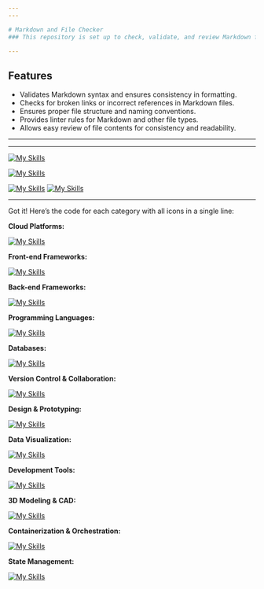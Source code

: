 ```yaml
---
---

# Markdown and File Checker
### This repository is set up to check, validate, and review Markdown files and other formats to ensure they follow best practices and are free from common errors. The purpose is to maintain high-quality documentation and file integrity across various file types.

---
```


## Features
- Validates Markdown syntax and ensures consistency in formatting.
- Checks for broken links or incorrect references in Markdown files.
- Ensures proper file structure and naming conventions.
- Provides linter rules for Markdown and other file types.
- Allows easy review of file contents for consistency and readability.

---
---



[![My Skills](https://skillicons.dev/icons?i=aws,gcp,azure,react,vue,anaconda,apple,appwrite,autocad,babel,bootstrap,c,cloudflare,css,d3,express,figma,firebase,flask,git,github,html,idea,java,jenkins,kubernetes,matlab,mongodb,mysql,netlify,nextjs,nodejs,notion,npm,obsidian,opencv,postman,react,redux,replit,solidity,tailwind,threejs,ts,vercel,visualstudio,vite,vscode&perline=3)](https://skillicons.dev)


[![My Skills](https://skillicons.dev/icons?i=aws,gcp,azure,react,vue,flutter&perline=3)](https://skillicons.dev)

[![My Skills](https://skillicons.dev/icons?i=aws,gcp,azure,react,vue,flutter&perline=3)](https://skillicons.dev)
[![My Skills](https://skillicons.dev/icons?i=redux)](https://skillicons.dev)

---

Got it! Here’s the code for each category with all icons in a single line:

**Cloud Platforms:**

[![My Skills](https://skillicons.dev/icons?i=aws,gcp,azure,cloudflare,firebase,netlify,vercel)](https://skillicons.dev)


**Front-end Frameworks:**

[![My Skills](https://skillicons.dev/icons?i=react,vue,nextjs,bootstrap,tailwind,threejs)](https://skillicons.dev)

**Back-end Frameworks:**

[![My Skills](https://skillicons.dev/icons?i=express,flask,nodejs,jenkins,appwrite)](https://skillicons.dev)


**Programming Languages:**

[![My Skills](https://skillicons.dev/icons?i=c,java,ts,solidity,matlab)](https://skillicons.dev)


**Databases:**

[![My Skills](https://skillicons.dev/icons?i=mongodb,mysql)](https://skillicons.dev)


**Version Control & Collaboration:**

[![My Skills](https://skillicons.dev/icons?i=git,github,notion,obsidian,replit)](https://skillicons.dev)


**Design & Prototyping:**

[![My Skills](https://skillicons.dev/icons?i=figma)](https://skillicons.dev)


**Data Visualization:**

[![My Skills](https://skillicons.dev/icons?i=d3)](https://skillicons.dev)


**Development Tools:**

[![My Skills](https://skillicons.dev/icons?i=babel,anaconda,visualstudio,vscode,idea,npm,postman)](https://skillicons.dev)


**3D Modeling & CAD:**

[![My Skills](https://skillicons.dev/icons?i=autocad)](https://skillicons.dev)


**Containerization & Orchestration:**

[![My Skills](https://skillicons.dev/icons?i=kubernetes)](https://skillicons.dev)


**State Management:**

[![My Skills](https://skillicons.dev/icons?i=redux)](https://skillicons.dev)
